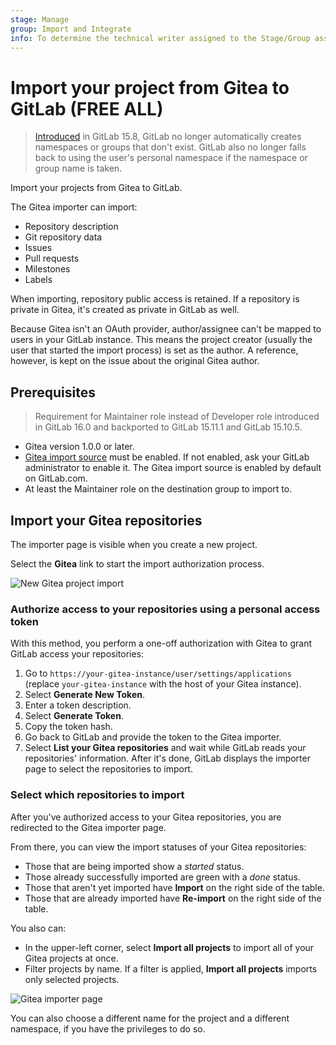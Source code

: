 ```yaml
---
stage: Manage
group: Import and Integrate
info: To determine the technical writer assigned to the Stage/Group associated with this page, see https://about.gitlab.com/handbook/product/ux/technical-writing/#assignments
---
```


# Import your project from Gitea to GitLab **(FREE ALL)**

> [Introduced](https://gitlab.com/gitlab-org/gitlab/-/issues/381902) in GitLab 15.8, GitLab no longer automatically creates namespaces or groups that don't exist. GitLab also no longer falls back to using the user's personal namespace if the namespace or group name is taken.

Import your projects from Gitea to GitLab.

The Gitea importer can import:

- Repository description
- Git repository data
- Issues
- Pull requests
- Milestones
- Labels

When importing, repository public access is retained. If a repository is private in Gitea, it's
created as private in GitLab as well.

Because Gitea isn't an OAuth provider, author/assignee can't be mapped to users
in your GitLab instance. This means the project creator (usually the user that
started the import process) is set as the author. A reference, however, is kept
on the issue about the original Gitea author.

## Prerequisites

> Requirement for Maintainer role instead of Developer role introduced in GitLab 16.0 and backported to GitLab 15.11.1 and GitLab 15.10.5.

- Gitea version 1.0.0 or later.
- [Gitea import source](../../../administration/settings/import_and_export_settings.md#configure-allowed-import-sources)
  must be enabled. If not enabled, ask your GitLab administrator to enable it. The Gitea import source is enabled
  by default on GitLab.com.
- At least the Maintainer role on the destination group to import to.

## Import your Gitea repositories

The importer page is visible when you create a new project.

Select the **Gitea** link to start the import authorization process.

![New Gitea project import](img/import_projects_from_gitea_new_import.png)

### Authorize access to your repositories using a personal access token

With this method, you perform a one-off authorization with Gitea to grant
GitLab access your repositories:

1. Go to `https://your-gitea-instance/user/settings/applications` (replace
   `your-gitea-instance` with the host of your Gitea instance).
1. Select **Generate New Token**.
1. Enter a token description.
1. Select **Generate Token**.
1. Copy the token hash.
1. Go back to GitLab and provide the token to the Gitea importer.
1. Select **List your Gitea repositories** and wait while GitLab reads
   your repositories' information. After it's done, GitLab displays the importer
   page to select the repositories to import.

### Select which repositories to import

After you've authorized access to your Gitea repositories, you are
redirected to the Gitea importer page.

From there, you can view the import statuses of your Gitea repositories:

- Those that are being imported show a _started_ status.
- Those already successfully imported are green with a _done_ status.
- Those that aren't yet imported have **Import** on the right side of the table.
- Those that are already imported have **Re-import** on the right side of the table.

You also can:

- In the upper-left corner, select **Import all projects** to import all of your Gitea projects at once.
- Filter projects by name. If a filter is applied, **Import all projects**
  imports only selected projects.

![Gitea importer page](img/import_projects_from_gitea_importer_v12_3.png)

You can also choose a different name for the project and a different namespace,
if you have the privileges to do so.
